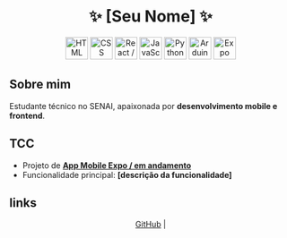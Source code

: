 <h1 align="center">✨ [Seu Nome] ✨</h1>
<p align="center">
  <img src="https://cdn.jsdelivr.net/gh/devicons/devicon/icons/html5/html5-original.svg" width="40" title="HTML" />
  <img src="https://cdn.jsdelivr.net/gh/devicons/devicon/icons/css3/css3-original.svg" width="40" title="CSS" />
  <img src="https://cdn.jsdelivr.net/gh/devicons/devicon/icons/react/react-original.svg" width="40" title="React / Expo" />
  <img src="https://cdn.jsdelivr.net/gh/devicons/devicon/icons/javascript/javascript-original.svg" width="40" title="JavaScript" />
  <img src="https://cdn.jsdelivr.net/gh/devicons/devicon/icons/python/python-original.svg" width="40" title="Python" />
  <img src="https://cdn.jsdelivr.net/gh/devicons/devicon/icons/arduino/arduino-original.svg" width="40" title="Arduino" />
  <img src="https://cdn.jsdelivr.net/gh/devicons/devicon/icons/expo/expo-original.svg" width="40" title="Expo" />
</p>

## Sobre mim
Estudante técnico no SENAI, apaixonada por **desenvolvimento mobile e frontend**.  

##  TCC 
- Projeto de **[App Mobile Expo / em andamento](link)**  
- Funcionalidade principal: **[descrição da funcionalidade]**  

##  links
<p align="center">
  <a href="https://github.com/eughc">GitHub</a> | 
 
</p>

